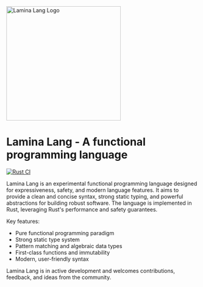<img src="https://github.com/user-attachments/assets/b75ff998-a4b8-448c-bce6-862338c532ea" alt="Lamina Lang Logo" width="300px"/>

# Lamina Lang - A functional programming language

[![Rust CI](https://github.com/luizgabriel/lamina-lang/actions/workflows/ci.yml/badge.svg)](https://github.com/luizgabriel/lamina-lang/actions/workflows/ci.yml)

Lamina Lang is an experimental functional programming language designed for expressiveness, safety, and modern language features. It aims to provide a clean and concise syntax, strong static typing, and powerful abstractions for building robust software. The language is implemented in Rust, leveraging Rust's performance and safety guarantees.

Key features:

- Pure functional programming paradigm
- Strong static type system
- Pattern matching and algebraic data types
- First-class functions and immutability
- Modern, user-friendly syntax

Lamina Lang is in active development and welcomes contributions, feedback, and ideas from the community.
